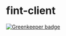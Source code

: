 # fint-client

[![Greenkeeper badge](https://badges.greenkeeper.io/telemark/fint-client.svg)](https://greenkeeper.io/)
